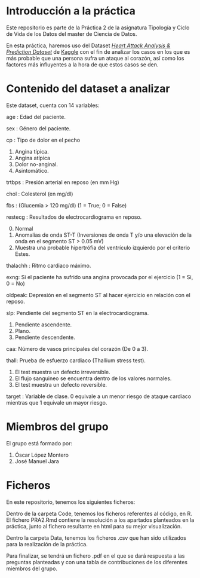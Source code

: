 # Introducción a la práctica

Este repositorio es parte de la Práctica 2 de la asignatura Tipología y Ciclo de Vida de los Datos del master de Ciencia de Datos.

En esta práctica, haremos uso del Dataset *[Heart Attack Analysis & Prediction Dataset](https://www.kaggle.com/rashikrahmanpritom/heart-attack-analysis-prediction-dataset)* de [Kaggle](Kaggle.com) con el fin de analizar los casos en los que es más probable que una persona sufra un ataque al corazón, así como los factores más influyentes a la hora de que estos casos se den.

# Contenido del dataset a analizar

Este dataset, cuenta con 14 variables:

age : Edad del paciente.

sex : Género del paciente.

cp : Tipo de dolor en el pecho 

 1. Angina típica.
 2. Angina atípica
 3. Dolor no-anginal.
 4. Asintomático.

trtbps : Presión arterial en reposo (en mm Hg)

chol : Colesterol (en mg/dl) 

fbs : (Glucemia > 120 mg/dl) (1 = True; 0 = False)

restecg : Resultados de electrocardiograma en reposo.

  0. Normal
  1. Anomalías de onda ST-T (Inversiones de onda T y/o una elevación de la onda en el segmento ST > 0.05 mV)
  2. Muestra una probable hipertrófia del ventrículo izquierdo por el criterio Estes.

thalachh : Ritmo cardiaco máximo.

exng: Si el paciente ha sufrido una angina provocada por el ejercicio (1 = Si, 0 = No)

oldpeak: Depresión en el segmento ST al hacer ejercicio en relación con el reposo.

slp: Pendiente del segmento ST en la electrocardiograma.

1. Pendiente ascendente.
2. Plano.
3. Pendiente descendente.

caa: Número de vasos principales del corazón (De 0 a 3).

thall: Prueba de esfuerzo cardiaco (Thallium stress test).

1. El test muestra un defecto irreversible.
2. El flujo sanguineo se encuentra dentro de los valores normales.
3. El test muestra un defecto reversible.

target : Variable de clase. 0 equivale a un menor riesgo de ataque cardiaco mientras que 1 equivale un mayor riesgo.

# Miembros del grupo

El grupo está formado por:

 1. Óscar López Montero
 2. José Manuel Jara

# Ficheros

En este repositorio, tenemos los siguientes ficheros:

Dentro de la carpeta Code, tenemos los ficheros referentes al código, en R. El fichero PRA2.Rmd contiene la resolución a los apartados planteados en la práctica, junto al fichero resultante en html para su mejor visualización.

Dentro la carpeta Data, tenemos los ficheros .csv que han sido utilizados para la realización de la práctica.

Para finalizar, se tendrá un fichero .pdf en el que se dará respuesta a las preguntas planteadas y con una tabla de contribuciones de los diferentes miembros del grupo.
